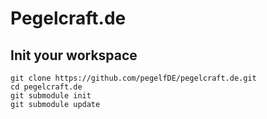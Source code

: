 # Pegelcraft.de

## Init your workspace
```
git clone https://github.com/pegelfDE/pegelcraft.de.git
cd pegelcraft.de
git submodule init
git submodule update
```
